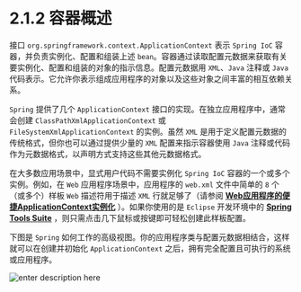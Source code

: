 # 2.1.2 容器概述

接口 `org.springframework.context.ApplicationContext` 表示 `Spring IoC` 容器，并负责实例化、配置和组装上述 `bean`。容器通过读取配置元数据来获取有关要实例化、配置和组装的对象的指示信息。配置元数据用 `XML`、`Java` 注释或 `Java` 代码表示。它允许你表示组成应用程序的对象以及这些对象之间丰富的相互依赖关系。

`Spring` 提供了几个 `ApplicationContext` 接口的实现。在独立应用程序中，通常会创建 `ClassPathXmlApplicationContext` 或 `FileSystemXmlApplicationContext` 的实例。虽然 `XML` 是用于定义配置元数据的传统格式，但你也可以通过提供少量的 `XML` 配置来指示容器使用 `Java` 注释或代码作为元数据格式，以声明方式支持这些其他元数据格式。

在大多数应用场景中，显式用户代码不需要实例化 `Spring IoC` 容器的一个或多个实例。例如，在 `Web` 应用程序场景中，应用程序的 `web.xml` 文件中简单的 `8` 个（或多个）样板 `Web` 描述符用于描述 `XML` 行就足够了（请参阅 **[Web应用程序的便捷ApplicationContext实例化]()** ）。如果你使用的是 `Eclipse` 开发环境中的 **[Spring Tools Suite](https://spring.io/tools/sts)** ，则只需点击几下鼠标或按键即可轻松创建此样板配置。

下图是 `Spring` 如何工作的高级视图。你的应用程序类与配置元数据相结合，这样就可以在创建并初始化 `ApplicationContext` 之后，拥有完全配置且可执行的系统或应用程序。

![enter description here][1]


  [1]: https://docs.spring.io/spring/docs/5.0.6.RELEASE/spring-framework-reference/images/container-magic.png "1"